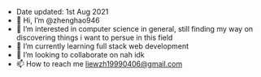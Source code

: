 - Date updated: 1st Aug 2021
- 👋 Hi, I’m @zhenghao946
- 👀 I’m interested in computer science in general, still finding my way on discovering things i want to persue in this field
- 🌱 I’m currently learning full stack web development
- 💞️ I’m looking to collaborate on nah idk
- 📫 How to reach me liewzh19990406@gmail.com

<!---
zhenghao946/zhenghao946 is a ✨ special ✨ repository because its `README.md` (this file) appears on your GitHub profile.
You can click the Preview link to take a look at your changes.
--->
